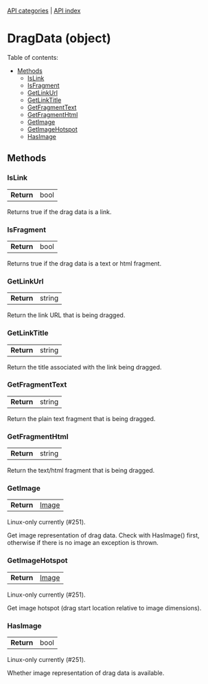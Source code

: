 [API categories](API-categories.md) | [API index](API-index.md)


# DragData (object)


Table of contents:
* [Methods](#methods)
  * [IsLink](#islink)
  * [IsFragment](#isfragment)
  * [GetLinkUrl](#getlinkurl)
  * [GetLinkTitle](#getlinktitle)
  * [GetFragmentText](#getfragmenttext)
  * [GetFragmentHtml](#getfragmenthtml)
  * [GetImage](#getimage)
  * [GetImageHotspot](#getimagehotspot)
  * [HasImage](#hasimage)


## Methods


### IsLink

| | |
| --- | --- |
| __Return__ | bool |

Returns true if the drag data is a link.


### IsFragment

| | |
| --- | --- |
| __Return__ | bool |

Returns true if the drag data is a text or html fragment.


### GetLinkUrl

| | |
| --- | --- |
| __Return__ | string |


Return the link URL that is being dragged.


### GetLinkTitle

| | |
| --- | --- |
| __Return__ | string |

Return the title associated with the link being dragged.


### GetFragmentText

| | |
| --- | --- |
| __Return__ | string |

Return the plain text fragment that is being dragged.


### GetFragmentHtml

| | |
| --- | --- |
| __Return__ | string |

Return the text/html fragment that is being dragged.


### GetImage

| | |
| --- | --- |
| __Return__ | [Image](Image.md) |

Linux-only currently (#251).

Get image representation of drag data. Check with HasImage() first,
otherwise if there is no image an exception is thrown.


### GetImageHotspot

| | |
| --- | --- |
| __Return__ | [Image](Image.md) |

Linux-only currently (#251).

Get image hotspot (drag start location relative to image dimensions).


### HasImage

| | |
| --- | --- |
| __Return__ | bool |

Linux-only currently (#251).

Whether image representation of drag data is available.

